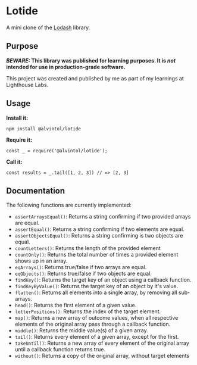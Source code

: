 # Lotide

A mini clone of the [Lodash](https://lodash.com) library.

## Purpose

**_BEWARE:_ This library was published for learning purposes. It is _not_ intended for use in production-grade software.**

This project was created and published by me as part of my learnings at Lighthouse Labs. 

## Usage

**Install it:**

`npm install @alvintol/lotide`

**Require it:**

`const _ = require('@alvintol/lotide');`

**Call it:**

`const results = _.tail([1, 2, 3]) // => [2, 3]`

## Documentation

The following functions are currently implemented:

* `assertArraysEqual()`: Returns a string confirming if two provided arrays are equal.
* `assertEqual()`: Returns a string confirming if two elements are equal.
* `assertObjectsEqual()`: Returns a string confirming is two objects are equal.
* `countLetters()`: Returns the length of the provided element
* `countOnly()`: Returns the total number of times a provided element shows up in an array.
* `eqArrays()`: Returns true/false if two arrays are equal.
* `eqObjects()`: Returns true/false if two objects are equal.
* `findKey()`: Returns the target key of an object using a callback function.
* `findKeyByValue()`: Returns the target key of an object by it's value.
* `flatten()`: Returns all elements into a single array, by removing all sub-arrays.
* `head()`: Returns the first element of a given value. 
* `letterPositions()`: Returns the index of the target element.
* `map()`: Returns a new array of outcome values, when all respective elements of the original array pass through a callback function.
* `middle()`: Returns the middle value(s) of a given array.
* `tail()`: Returns every element of a given array, except for the first.
* `takeUntil()`: Returns a new array of every element of the original array until a callback function returns true.
* `without()`: Returns a copy of the original array, without target elements 